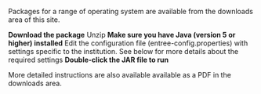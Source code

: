 Packages for a range of operating system are available from the downloads area of this site.

**Download the package** Unzip
**Make sure you have Java (version 5 or higher) installed** Edit the configuration file (entree-config.properties) with settings specific to the institution. See below for more details about the required settings
**Double-click the JAR file to run**

More detailed instructions are also available available as a PDF in the downloads area.